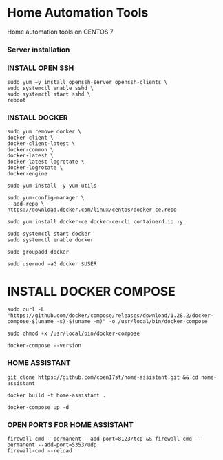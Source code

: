 # Home Automation Tools
Home automation tools on CENTOS 7

### Server installation

### INSTALL OPEN SSH
    sudo yum –y install openssh-server openssh-clients \
    sudo systemctl enable sshd \
    sudo systemctl start sshd \
    reboot    

### INSTALL DOCKER
    sudo yum remove docker \
    docker-client \
    docker-client-latest \
    docker-common \
    docker-latest \
    docker-latest-logrotate \
    docker-logrotate \
    docker-engine 

    sudo yum install -y yum-utils 

    sudo yum-config-manager \
    --add-repo \
    https://download.docker.com/linux/centos/docker-ce.repo 

    sudo yum install docker-ce docker-ce-cli containerd.io -y

    sudo systemctl start docker 
    sudo systemctl enable docker 

    sudo groupadd docker 

    sudo usermod -aG docker $USER

# INSTALL DOCKER COMPOSE
    sudo curl -L "https://github.com/docker/compose/releases/download/1.28.2/docker-compose-$(uname -s)-$(uname -m)" -o /usr/local/bin/docker-compose

    sudo chmod +x /usr/local/bin/docker-compose

    docker-compose --version

### HOME ASSISTANT

    git clone https://github.com/coen17st/home-assistant.git && cd home-assistant

    docker build -t home-assistant .

    docker-compose up -d

### OPEN PORTS FOR HOME ASSISTANT
    firewall-cmd --permanent --add-port=8123/tcp && firewall-cmd --permanent --add-port=5353/udp 
    firewall-cmd --reload        


